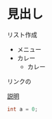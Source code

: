 # 見出し

リスト作成
* メニュー
* カレー
   * カレー
 
リンクの
  
  [説明](https://www.olevod.app/watch_v=Pa7PPX-1-10.html)
  ```java
int a = 0;
```
